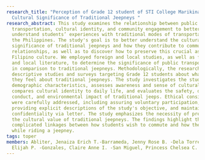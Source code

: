 ```yaml
---
research_title: "Perception of Grade 12 student of STI College Marikina on the
  Cultural Significance of Traditional Jeepneys "
research_abstract: This study examines the relationship between public
  transportation, cultural identity, and community engagement to better
  understand students’ experiences with traditional modes of transportation in
  the Philippines. The study's goal is to better understand the cultural
  significance of traditional jeepneys and how they contribute to community
  relationships, as well as to discover how to preserve this crucial aspect of
  Filipino culture. We employed foreign and local studies, as well as foreign
  and local literature, to determine the significance of public transportation
  in comparison to traditional jeepneys. Methodologically, the research uses
  descriptive studies and surveys targeting Grade 12 students about what and how
  they feel about traditional jeepneys. The study investigates the students'
  demographic characteristics, assesses awareness and sense of cultural value,
  compares cultural identity to daily life, and evaluates the safety, driver
  conduct, and environmental impact of traditional jeeps. Ethical considerations
  were carefully addressed, including assuring voluntary participation,
  providing explicit descriptions of the study's objective, and maintaining
  confidentiality via letter. The study emphasizes the necessity of preserving
  the cultural value of traditional jeepneys. The findings highlight the
  complicated linkages between how students wish to commute and how they feel
  while riding a jeepney.
tags: toper
members: Abliter, Jenaiza Erich T.-Barrameda, Jenny Rose B. -Dela Torre, John
  Elijah P. -Gonzales, Claire Anne I. -San Miguel, Princess Chelsea C.
---
```

